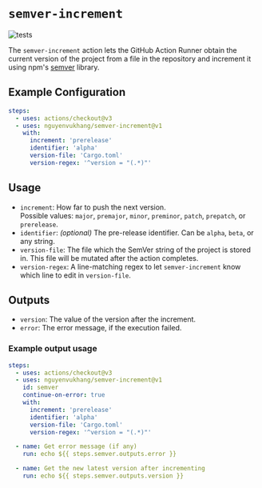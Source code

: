 # `semver-increment`

![tests](https://img.shields.io/github/actions/workflow/status/nguyenvukhang/semver-increment/tests.yml?label=tests)

The `semver-increment` action lets the GitHub Action Runner obtain the
current version of the project from a file in the repository and
increment it using npm's [semver][npm-semver] library.

## Example Configuration

```yaml
steps:
  - uses: actions/checkout@v3
  - uses: nguyenvukhang/semver-increment@v1
    with:
      increment: 'prerelease'
      identifier: 'alpha'
      version-file: 'Cargo.toml'
      version-regex: '^version = "(.*)"'
```

## Usage

- `increment`: How far to push the next version.  
  Possible values: `major`,
  `premajor`, `minor`, `preminor`, `patch`, `prepatch`, or
  `prerelease`.
- `identifier`: _(optional)_ The pre-release identifier. Can be `alpha`, `beta`, or
  any string.
- `version-file`: The file which the SemVer string of the project is
  stored in. This file will be mutated after the action completes.
- `version-regex`: A line-matching regex to let `semver-increment`
  know which line to edit in `version-file`.

## Outputs

- `version`: The value of the version after the increment.
- `error`: The error message, if the execution failed.

### Example output usage

```yaml
steps:
  - uses: actions/checkout@v3
  - uses: nguyenvukhang/semver-increment@v1
    id: semver
    continue-on-error: true
    with:
      increment: 'prerelease'
      identifier: 'alpha'
      version-file: 'Cargo.toml'
      version-regex: '^version = "(.*)"'

  - name: Get error message (if any)
    run: echo ${{ steps.semver.outputs.error }}

  - name: Get the new latest version after incrementing
    run: echo ${{ steps.semver.outputs.version }}
```

[npm-semver]: https://www.npmjs.com/package/semver
